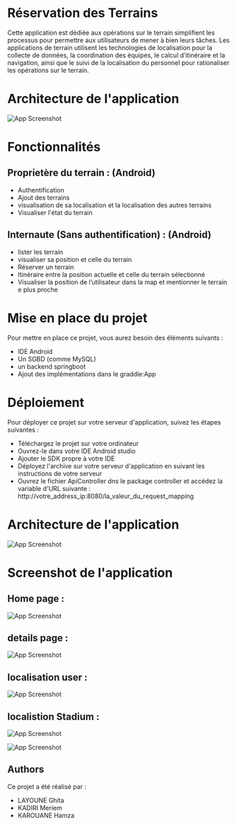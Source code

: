 
# Réservation des Terrains

Cette application est  dédiée aux opérations sur le terrain simplifient les processus pour permettre aux utilisateurs de mener à bien leurs tâches. Les applications de terrain utilisent les technologies de localisation pour la collecte de données, la coordination des équipes, le calcul d’itinéraire et la navigation, ainsi que le suivi de la localisation du personnel pour rationaliser les opérations sur le terrain.
# Architecture de l'application 


![App Screenshot](https://github.com/Bam04bi/mobile/blob/main/archi/intro.jpeg?raw=true)

# Fonctionnalités

## Proprietère du terrain : (Android)

- Authentification 
- Ajout des terrains 
- visualisation de sa localisation et la localisation des autres terrains
- Visualiser l'état du terrain 

## Internaute (Sans authentification) : (Android)

- lister les terrain 
- visualiser sa position et celle du terrain 
- Réserver un terrain 
- Itinéraire entre la position actuelle et celle du terrain sélectionné
- Visualiser la position de l’utilisateur dans la map et mentionner le terrain e plus proche

# Mise en place du projet

Pour mettre en place ce projet, vous aurez besoin des éléments suivants :

- IDE Android
- Un SGBD (comme MySQL)
- un backend springboot
- Ajout des implémentations dans le graddle:App
# Déploiement

Pour déployer ce projet sur votre serveur d'application, suivez les étapes suivantes :

- Téléchargez le projet sur votre ordinateur
- Ouvrez-le dans votre IDE Android studio
- Ajouter le SDK propre à votre IDE
- Déployez l'archive sur votre serveur d'application en suivant les instructions de votre serveur
- Ouvrez le fichier ApiController dns le package controller et accédez la variable d'URL suivante : http://votre_address_ip:8080/la_valeur_du_request_mapping 

# Architecture de l'application 


![App Screenshot](https://github.com/Bam04bi/mobile/blob/main/archi/archi.jpeg?raw=true)

# Screenshot de l'application

## Home page : 

![App Screenshot](https://raw.githubusercontent.com/hamzakarouane/hh/master/screenshots/Screenshot%202023-01-07%20153714.png)

## details page : 

![App Screenshot](https://raw.githubusercontent.com/hamzakarouane/hh/master/screenshots/screen1.png)

## localisation user :

![App Screenshot](https://raw.githubusercontent.com/hamzakarouane/hh/master/screenshots/Screenshot%202023-01-07%20154020.png)

## localistion Stadium :

![App Screenshot](https://raw.githubusercontent.com/hamzakarouane/hh/master/screenshots/Screenshot%202023-01-07%20153941.png)

![App Screenshot](https://raw.githubusercontent.com/hamzakarouane/hh/master/screenshots/Screenshot%202023-01-07%20153922.png)


## Authors

Ce projet a été réalisé par : 
- LAYOUNE Ghita 
- KADIRI Meriem 
- KAROUANE Hamza 
